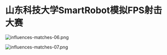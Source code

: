 # 山东科技大学SmartRobot模拟FPS射击大赛
![influences-matches-06.png](/static/images/influences-matches-06.png)

![influences-matches-07.png](/static/images/influences-matches-07.png)